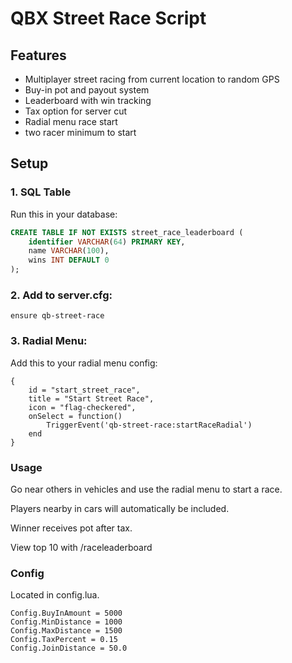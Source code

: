 # QBX Street Race Script

## Features
- Multiplayer street racing from current location to random GPS
- Buy-in pot and payout system
- Leaderboard with win tracking
- Tax option for server cut
- Radial menu race start
- two racer minimum to start

## Setup

### 1. SQL Table
Run this in your database:

```sql
CREATE TABLE IF NOT EXISTS street_race_leaderboard (
    identifier VARCHAR(64) PRIMARY KEY,
    name VARCHAR(100),
    wins INT DEFAULT 0
);
```

### 2. Add to server.cfg:
```
ensure qb-street-race
```

### 3. Radial Menu:
Add this to your radial menu config:
```
{
    id = "start_street_race",
    title = "Start Street Race",
    icon = "flag-checkered",
    onSelect = function()
        TriggerEvent('qb-street-race:startRaceRadial')
    end
}
```
### Usage
Go near others in vehicles and use the radial menu to start a race.

Players nearby in cars will automatically be included.

Winner receives pot after tax.

View top 10 with /raceleaderboard

### Config
Located in config.lua.
```
Config.BuyInAmount = 5000
Config.MinDistance = 1000
Config.MaxDistance = 1500
Config.TaxPercent = 0.15
Config.JoinDistance = 50.0
```
